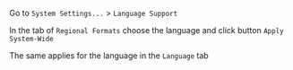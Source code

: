 Go to `System Settings...` > `Language Support`

In the tab of `Regional Formats` choose the language and click button `Apply System-Wide`

The same applies for the language in the `Language` tab
